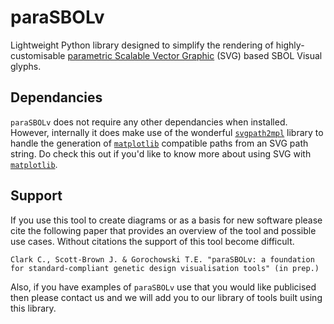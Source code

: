 # paraSBOLv

Lightweight Python library designed to simplify the rendering of highly-customisable [parametric Scalable Vector Graphic](http://parametric-svg.js.org) (SVG) based SBOL Visual glyphs.

## Dependancies

`paraSBOLv` does not require any other dependancies when installed. However, internally it does make use of the wonderful [`svgpath2mpl`](https://github.com/nvictus/svgpath2mpl) library to handle the generation of [`matplotlib`](https://matplotlib.org) compatible paths from an SVG path string. Do check this out if you'd like to know more about using SVG with [`matplotlib`](https://matplotlib.org).

## Support

If you use this tool to create diagrams or as a basis for new software please cite the following paper that provides an overview of the tool and possible use cases. Without citations the support of this tool become difficult.

`Clark C., Scott-Brown J. & Gorochowski T.E. "paraSBOLv: a foundation for standard-compliant genetic design visualisation tools" (in prep.)`

Also, if you have examples of `paraSBOLv` use that you would like publicised then please contact us and we will add you to our library of tools built using this library.